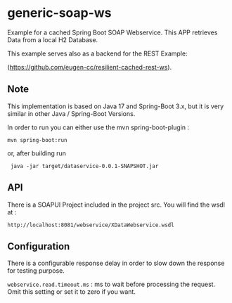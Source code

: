 # generic-soap-ws

Example for a cached Spring Boot SOAP Webservice.
This APP retrieves Data from a local H2 Database.

This example serves also as a backend for the REST Example:

(https://github.com/eugen-cc/resilient-cached-rest-ws).

## Note
This implementation is based on Java 17 and Spring-Boot 3.x, but it is very similar in other Java / Spring-Boot Versions.

In order to run you can either use the mvn spring-boot-plugin :
```
mvn spring-boot:run
```
or, after building run

```
 java -jar target/dataservice-0.0.1-SNAPSHOT.jar
```
## API
There is a SOAPUI Project included in the project src.
You will find the wsdl at : 
```
http://localhost:8081/webservice/XDataWebservice.wsdl
```

## Configuration
There is a configurable response delay in order to slow down the response for testing purpose.

```webservice.read.timeout.ms``` : ms to wait before processing the request. Omit this setting or set it to zero if you want.




